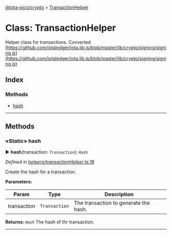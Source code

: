 [@iota-pico/crypto](../README.md) > [TransactionHelper](../classes/transactionhelper.md)



# Class: TransactionHelper


Helper class for transactions. Converted [https://github.com/iotaledger/iota.lib.js/blob/master/lib/crypto/signing/signing.js](https://github.com/iotaledger/iota.lib.js/blob/master/lib/crypto/signing/signing.js)

## Index

### Methods

* [hash](transactionhelper.md#hash)



---
## Methods
<a id="hash"></a>

### «Static» hash

► **hash**(transaction: *`Transaction`*): `Hash`



*Defined in [helpers/transactionHelper.ts:18](https://github.com/iotaeco/iota-pico-crypto/blob/28c9f3a/src/helpers/transactionHelper.ts#L18)*



Create the hash for a transaction.


**Parameters:**

| Param | Type | Description |
| ------ | ------ | ------ |
| transaction | `Transaction`   |  The transaction to generate the hash. |





**Returns:** `Hash`
The hash of thr transaction.






___


